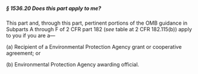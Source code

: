 ##### § 1536.20 Does this part apply to me? #####

This part and, through this part, pertinent portions of the OMB guidance in Subparts A through F of 2 CFR part 182 (*see* table at 2 CFR 182.115(b)) apply to you if you are a—

(a) Recipient of a Environmental Protection Agency grant or cooperative agreement; or

(b) Environmental Protection Agency awarding official.